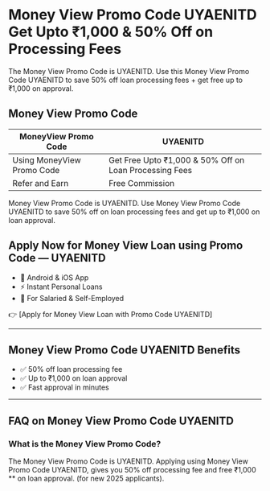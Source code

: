 # Money View Promo Code UYAENITD Get Upto ₹1,000 & 50% Off on Processing Fees

The Money View Promo Code is UYAENITD. Use this Money View Promo Code UYAENITD to save 50% off loan processing fees + get free up to ₹1,000 on approval.

## Money View Promo Code

| **MoneyView Promo Code** | **UYAENITD** |
|--------------------------|--------------|
| Using MoneyView Promo Code | Get Free Upto ₹1,000 & 50% Off on Loan Processing Fees|
| Refer and Earn | Free Commission |

Money View Promo Code is UYAENITD. Use Money View Promo Code UYAENITD to save 50% off on loan processing fees and get up to ₹1,000 on loan approval.

## Apply Now for Money View Loan using Promo Code — UYAENITD
- 📱 Android & iOS App
- ⚡ Instant Personal Loans
- 🎯 For Salaried & Self-Employed

👉 [Apply for Money View Loan with Promo Code UYAENITD]

---

## Money View Promo Code UYAENITD Benefits
- ✅ 50% off loan processing fee  
- ✅ Up to ₹1,000 on loan approval  
- ✅ Fast approval in minutes  

---

## FAQ on Money View Promo Code UYAENITD
### What is the Money View Promo Code?
The Money View Promo Code is UYAENITD. Applying using Money View Promo Code UYAENITD, gives you 50% off processing fee and free ₹1,000 ** on loan approval. (for new 2025 applicants).

<!--
**money-view-promo-code/money-view-promo-code** is a ✨ _special_ ✨ repository because its `README.md` (this file) appears on your GitHub profile.

Here are some ideas to get you started:

- 🔭 I’m currently working on ...
- 🌱 I’m currently learning ...
- 👯 I’m looking to collaborate on ...
- 🤔 I’m looking for help with ...
- 💬 Ask me about ...
- 📫 How to reach me: ...
- 😄 Pronouns: ...
- ⚡ Fun fact: ...
-->
